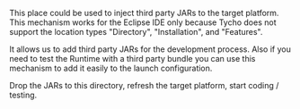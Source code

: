 This place could be used to inject third party JARs to the target platform.
This mechanism works for the Eclipse IDE only because Tycho does not support the location types "Directory", "Installation", and "Features".

It allows us to add third party JARs for the development process.
Also if you need to test the Runtime with a third party bundle you can use this mechanism to add it easily to the launch configuration.

Drop the JARs to this directory, refresh the target platform, start coding / testing.
